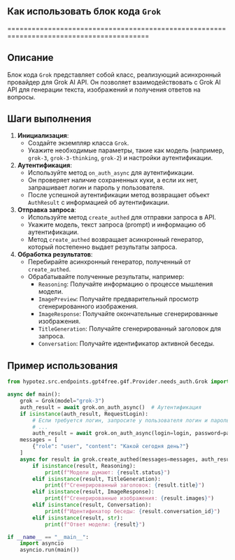 ## Как использовать блок кода `Grok`
=========================================================================================

Описание
-------------------------
Блок кода `Grok` представляет собой класс, реализующий асинхронный провайдер для Grok AI API. Он позволяет взаимодействовать с Grok AI API для генерации текста, изображений и получения ответов на вопросы.

Шаги выполнения
-------------------------
1. **Инициализация**: 
    - Создайте экземпляр класса `Grok`.
    - Укажите необходимые параметры, такие как модель (например, `grok-3`, `grok-3-thinking`, `grok-2`) и настройки аутентификации.
2. **Аутентификация**:
    - Используйте метод `on_auth_async` для аутентификации. 
    - Он проверяет наличие сохраненных куки, а если их нет, запрашивает логин и пароль у пользователя.
    - После успешной аутентификации метод возвращает объект `AuthResult` с информацией об аутентификации.
3. **Отправка запроса**:
    - Используйте метод `create_authed` для отправки запроса в API.
    - Укажите модель, текст запроса (prompt) и информацию об аутентификации.
    - Метод `create_authed` возвращает асинхронный генератор, который постепенно выдает результаты запроса.
4. **Обработка результатов**:
    - Перебирайте асинхронный генератор, полученный от `create_authed`.
    - Обрабатывайте полученные результаты, например:
        - `Reasoning`:  Получайте информацию о процессе мышления модели.
        - `ImagePreview`:  Получайте предварительный просмотр сгенерированного изображения.
        - `ImageResponse`:  Получайте окончательные сгенерированные изображения.
        - `TitleGeneration`:  Получайте сгенерированный заголовок для запроса.
        - `Conversation`:  Получайте идентификатор активной беседы.

Пример использования
-------------------------

```python
from hypotez.src.endpoints.gpt4free.g4f.Provider.needs_auth.Grok import Grok

async def main():
    grok = Grok(model="grok-3")
    auth_result = await grok.on_auth_async()  # Аутентификация 
    if isinstance(auth_result, RequestLogin):
        # Если требуется логин, запросите у пользователя логин и пароль
        # ...
        auth_result = await grok.on_auth_async(login=login, password=password) 
    messages = [
        {"role": "user", "content": "Какой сегодня день?"}
    ]
    async for result in grok.create_authed(messages=messages, auth_result=auth_result):
        if isinstance(result, Reasoning):
            print(f"Модели думают: {result.status}")
        elif isinstance(result, TitleGeneration):
            print(f"Сгенерированный заголовок: {result.title}")
        elif isinstance(result, ImageResponse):
            print(f"Сгенерированные изображения: {result.images}")
        elif isinstance(result, Conversation):
            print(f"Идентификатор беседы: {result.conversation_id}")
        elif isinstance(result, str):
            print(f"Ответ модели: {result}")

if __name__ == "__main__":
    import asyncio
    asyncio.run(main())
```
